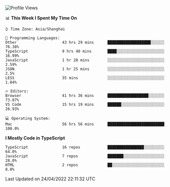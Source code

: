 <!--START_SECTION:waka-->
![Profile Views](http://img.shields.io/badge/Profile%20Views-5-blue)

📊 **This Week I Spent My Time On** 

```text
⌚︎ Time Zone: Asia/Shanghai

💬 Programming Languages: 
Other                    43 hrs 29 mins      ███████████████████░░░░░░   76.38% 
TypeScript               9 hrs 40 mins       ████░░░░░░░░░░░░░░░░░░░░░   16.99% 
JavaScript               1 hr 28 mins        ░░░░░░░░░░░░░░░░░░░░░░░░░   2.59% 
JSON                     1 hr 25 mins        ░░░░░░░░░░░░░░░░░░░░░░░░░   2.5% 
LESS                     35 mins             ░░░░░░░░░░░░░░░░░░░░░░░░░   1.04%

🔥 Editors: 
Browser                  41 hrs 36 mins      ██████████████████░░░░░░░   73.07% 
VS Code                  15 hrs 19 mins      ██████░░░░░░░░░░░░░░░░░░░   26.93%

💻 Operating System: 
Mac                      56 hrs 56 mins      █████████████████████████   100.0%

```

**I Mostly Code in TypeScript** 

```text
TypeScript               16 repos            ████████████████░░░░░░░░░   64.0% 
JavaScript               7 repos             ███████░░░░░░░░░░░░░░░░░░   28.0% 
HTML                     2 repos             ██░░░░░░░░░░░░░░░░░░░░░░░   8.0%

```



 Last Updated on 24/04/2022 22:11:32 UTC
<!--END_SECTION:waka-->
